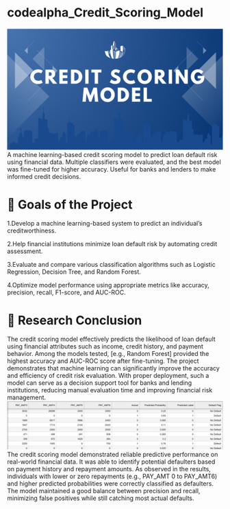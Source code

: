 # codealpha_Credit_Scoring_Model
![screenshot](pic.png)
A machine learning-based credit scoring model to predict loan default risk using financial data. Multiple classifiers were evaluated, and the best model was fine-tuned for higher accuracy. Useful for banks and lenders to make informed credit decisions.
# 🎯 Goals of the Project
1.Develop a machine learning-based system to predict an individual’s creditworthiness.

2.Help financial institutions minimize loan default risk by automating credit assessment.

3.Evaluate and compare various classification algorithms such as Logistic Regression, Decision Tree, and Random Forest.

4.Optimize model performance using appropriate metrics like accuracy, precision, recall, F1-score, and AUC-ROC.

# 📌 Research Conclusion
The credit scoring model effectively predicts the likelihood of loan default using financial attributes such as income, credit history, and payment behavior. Among the models tested, [e.g., Random Forest] provided the highest accuracy and AUC-ROC score after fine-tuning. The project demonstrates that machine learning can significantly improve the accuracy and efficiency of credit risk evaluation. With proper deployment, such a model can serve as a decision support tool for banks and lending institutions, reducing manual evaluation time and improving financial risk management.
![screenshot](result.png)
The credit scoring model demonstrated reliable predictive performance on real-world financial data. It was able to identify potential defaulters based on payment history and repayment amounts. As observed in the results, individuals with lower or zero repayments (e.g., PAY_AMT 0 to PAY_AMT6) and higher predicted probabilities were correctly classified as defaulters. The model maintained a good balance between precision and recall, minimizing false positives while still catching most actual defaults.
